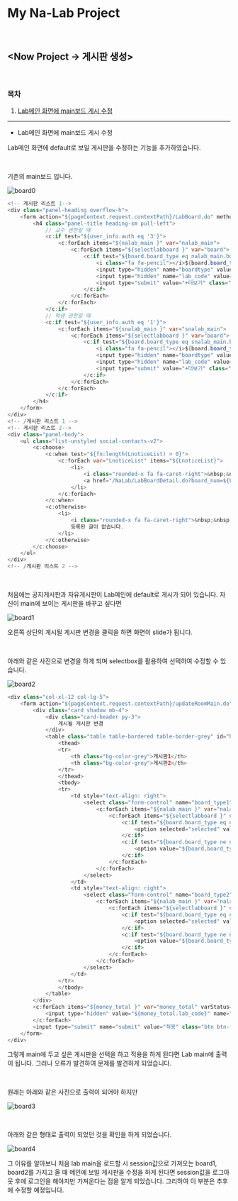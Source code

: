 # My Na-Lab Project

<br/>

## <Now Project -> 게시판 생성>

<br/>

### 목차

1. [Lab메인 화면에 main보드 게시 수정](#mainedit)

----

- Lab메인 화면에 main보드 게시 수정<a id="mainedit"></a>

Lab메인 화면에 default로 보일 게시판을 수정하는 기능을 추가하였습니다.

<br/>

기존의 main보드 입니다.

![board0](https://user-images.githubusercontent.com/43205396/72994907-59466680-3e3b-11ea-9ce7-812762f036d9.png)

```java
<!-- 게시판 리스트 1-->
<div class="panel-heading overflow-h">
    <form action="${pageContext.request.contextPath}/LabBoard.do" method="post">
        <h4 class="panel-title heading-sm pull-left">
            // 교수 권한일 때
            <c:if test="${user_info.auth eq '3'}">
                <c:forEach items="${nalab_main }" var="nalab_main">
                    <c:forEach items="${selectlabboard }" var="board">
                        <c:if test="${board.board_type eq nalab_main.board1}">
                            <i class="fa fa-pencil"></i>${board.board_title}&nbsp;&nbsp;&nbsp;&nbsp;
                            <input type="hidden" name="boardtype" value="${board.board_type}">
                            <input type="hidden" name="lab_code" value="${user_info.lab_code}">
                            <input type="submit" value="+더보기" class="btn btn-xs">
                        </c:if>
                    </c:forEach>
                </c:forEach>
            </c:if>
            // 학생 권한일 때
            <c:if test="${user_info.auth eq '1'}">
                <c:forEach items="${snalab_main }" var="snalab_main">
                    <c:forEach items="${selectlabboard }" var="board">
                        <c:if test="${board.board_type eq snalab_main.board1}">
                            <i class="fa fa-pencil"></i>${board.board_title}&nbsp;&nbsp;&nbsp;&nbsp;
                            <input type="hidden" name="boardtype" value="${board.board_type}">
                            <input type="hidden" name="lab_code" value="${user_info.lab_code}">
                            <input type="submit" value="+더보기" class="btn btn-xs">
                        </c:if>
                    </c:forEach>
                </c:forEach>
            </c:if>
        </h4>
    </form>
</div>
<!-- /게시판 리스트 1 -->
<!-- 게시판 리스트 2-->
<div class="panel-body">
    <ul class="list-unstyled social-contacts-v2">
        <c:choose>
            <c:when test="${fn:length(LnoticeList) > 0}">
                <c:forEach var="LnoticeList" items="${LnoticeList}">
                    <li>
                        <i class="rounded-x fa fa-caret-right">&nbsp;&nbsp;</i>
                        <a href="/NaLab/LabBoardDetail.do?board_num=${LnoticeList.board_num}">${LnoticeList.title}</a>
                    </li>
                </c:forEach>
            </c:when>
            <c:otherwise>
                <li>
                    <i class="rounded-x fa fa-caret-right">&nbsp;&nbsp;</i>
                    등록된 글이 없습니다.
                </li>
            </c:otherwise>
        </c:choose>
    </ul>
</div>
<!-- /게시판 리스트 2 -->
```



<br/>

처음에는 공지게시판과 자유게시판이 Lab메인에 default로 게시가 되어 있습니다. 자신이 main에 보이는 게시판을 바꾸고 싶다면

![board1](https://user-images.githubusercontent.com/43205396/72995677-a7a83500-3e3c-11ea-98d3-888e628bb860.png)

오른쪽 상단의 게시될 게시판 변경을 클릭을 하면 화면이 slide가 됩니다.

<br/>

아래와 같은 사진으로 변경을 하게 되며 selectbox를 활용하여 선택하여 수정할 수 있습니다.

![board2](https://user-images.githubusercontent.com/43205396/72994986-7a0ebc00-3e3b-11ea-888d-0a4a293e7a21.png)

```java
<div class="col-xl-12 col-lg-5">
    <form action="${pageContext.request.contextPath}/updateRoomMain.do" id="Sub_Main_form" method="post">
        <div class="card shadow mb-4">
            <div class="card-header py-3">
                게시될 게시판 변경
            </div>
            <table class="table table-bordered table-border-grey" id="hiddenTablee" style="white-space:nowrap; overflow:auto">
                <thead>
                <tr>
                    <th class="bg-color-grey">게시판1</th>
                    <th class="bg-color-grey">게시판2</th>
                </tr>
                </thead>
                <tbody>
                <tr>
                    <td style="text-align: right">
                        <select class="form-control" name="board_type1" id="default_board1">
                            <c:forEach items="${nalab_main }" var="nalab_main">
                                <c:forEach items="${selectlabboard }" var="board">
                                    <c:if test="${board.board_type eq nalab_main.board1}">
                                        <option selected="selected" value="${board.board_type}">${board.board_title}</option>
                                    </c:if>
                                    <c:if test="${board.board_type ne nalab_main.board1}">
                                        <option value="${board.board_type}">${board.board_title}</option>
                                    </c:if>
                                </c:forEach>
                            </c:forEach>
                        </select>
                    </td>
                    <td style="text-align: right">
                        <select class="form-control" name="board_type2" id="default_board2">
                            <c:forEach items="${nalab_main }" var="nalab_main">
                                <c:forEach items="${selectlabboard }" var="board">
                                    <c:if test="${board.board_type eq nalab_main.board2}">
                                        <option selected="selected" value="${board.board_type}">${board.board_title}</option>
                                    </c:if>
                                    <c:if test="${board.board_type ne nalab_main.board2}">
                                        <option value="${board.board_type}">${board.board_title}</option>
                                    </c:if>
                                </c:forEach>
                            </c:forEach>
                        </select>
                    </td>
                </tr>
                </tbody>
            </table>
        </div>
        <c:forEach items="${money_total }" var="money_total" varStatus="status">
            <input type="hidden" value="${money_total.lab_code}" name="roomcode">
        </c:forEach>
        <input type="submit" name="submit" value="적용" class="btn btn-facebook ladda-button btn-block" data-style="zoom-in">
    </form>
</div>
```



그렇게 main에 두고 싶은 게시판을 선택을 하고 적용을 하게 된다면 Lab main에 출력이 됩니다. 그러나 오류가 발견하여 문제를 발견하게 되었습니다.

<br/>

원래는 아래와 같은 사진으로 출력이 되어야 하지만

![board3](https://user-images.githubusercontent.com/43205396/72995051-96aaf400-3e3b-11ea-92af-6b3d64f5f9b3.png)

<br/>

아래와 같은 형태로 출력이 되었던 것을 확인을 하게 되었습니다.

![board4](https://user-images.githubusercontent.com/43205396/72995012-8561e780-3e3b-11ea-8943-c2336644b7ac.png)

그 이유를 알아보니 처음 lab main을 로드할 시 session값으로 가져오는 board1, board2를 가지고 올 때 메인에 보일 게시판을 수정을 하게 된다면 session값을 로그아웃 후에 로그인을 해야지만 가져온다는 점을 알게 되었습니다. 그리하여 이 부분은 추후에 수정할 예정입니다.

